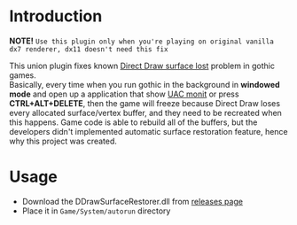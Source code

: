 # Introduction

**NOTE!** `Use this plugin only when you're playing on original vanilla dx7 renderer, dx11 doesn't need this fix`

This union plugin fixes known [Direct Draw surface lost](https://www.gamedev.net/forums/topic/4779-directdraw-lost-surfaces-problems/) problem in gothic games.  
Basically, every time when you run gothic in the background in **windowed mode** and open up a application that show [UAC monit](https://learn.microsoft.com/en-us/windows/security/application-security/application-control/user-account-control/) or press **CTRL+ALT+DELETE**, then the game will freeze because Direct Draw loses every allocated surface/vertex buffer, and they need to be recreated when this happens. Game code is able to rebuild all of the buffers, but the developers didn't implemented automatic surface restoration feature, hence why this project was created.

# Usage

- Download the DDrawSurfaceRestorer.dll from [releases page](https://github.com/Patrix9999/DDrawSurfaceRestorer/releases)
- Place it in `Game/System/autorun` directory